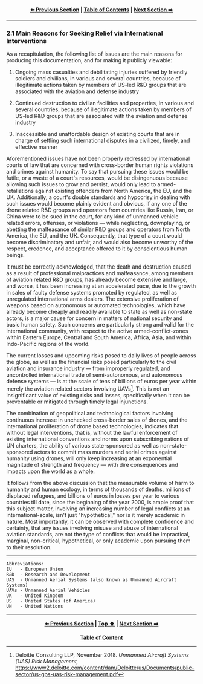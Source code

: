<div align="center">
  
  **[:arrow_left: Previous Section][Prev] | [Table of Contents][TOC] | [Next Section :arrow_right:][Next]**
  
  [Prev]: /main/expose/02-0.md
  [Next]: /main/expose/03-0.md
  [TOC]: https://github.com/true-hindsight/long-overdue-justice/
  
</div>

---

### 2.1 Main Reasons for Seeking Relief via International Interventions

As a recapitulation, the following list of issues are the main reasons for producing this documentation, and for making it publicly viewable: 

1. Ongoing mass casualties and debilitating injuries suffered by friendly soldiers and civilians, in various and several countries, because of illegitimate actions taken by members of US-led R&D groups that are associated with the aviation and defense industry

1. Continued destruction to civilian facilities and properties, in various and several countries, because of illegitimate actions taken by members of US-led R&D groups that are associated with the aviation and defense industry

1. Inaccessible and unaffordable design of existing courts that are in charge of settling such international disputes in a civilized, timely, and effective manner 

Aforementioned issues have not been properly redressed by international courts of law that are concerned with cross-border human rights violations and crimes against humanity. To say that pursuing these issues would be futile, or a waste of a court's resources, would be disingenuous because allowing such issues to grow and persist, would only lead to armed-retaliations against existing offenders from North America, the EU, and the UK. Additionally, a court's double standards and hypocrisy in dealing with such issues would become plainly evident and obvious, if any one of the drone related R&D groups and operators from countries like Russia, Iran, or China were to be sued in the court, for any kind of unmanned vehicle related errors, offenses, or violations — while neglecting, downplaying, or abetting the malfeasance of similar R&D groups and operators from North America, the EU, and the UK. Consequently, that type of a court would become discriminatory and unfair, and would also become unworthy of the respect, credence, and acceptance offered to it by conscientious human beings. 

It must be correctly acknowledged, that the death and destruction caused as a result of professional malpractices and malfeasance, among members of aviation related R&D groups, has already become extensive and large, and worse, it has been increasing at an accelerated pace, due to the growth in sales of faulty defense systems promoted by regulated, as well as unregulated international arms dealers. The extensive proliferation of weapons based on autonomous or automated technologies, which have already become cheaply and readily available to state as well as non-state actors, is a major cause for concern in matters of national security and basic human safety. Such concerns are particularly strong and valid for the international community, with respect to the active armed-conflict-zones within Eastern Europe, Central and South America, Africa, Asia, and within Indo-Pacific regions of the world. 

The current losses and upcoming risks posed to daily lives of people across the globe, as well as the financial risks posed particularly to the civil aviation and insurance industry — from improperly regulated, and uncontrolled international trade of semi-autonomous, and autonomous defense systems — is at the scale of tens of billions of euros per year within merely the aviation related sectors involving UAVs[^1]. This is not an insignificant value of existing risks and losses, specifically when it can be preventable or mitigated through timely legal injunctions.

The combination of geopolitical and technological factors involving continuous increase in unchecked cross-border sales of drones, and the international proliferation of drone based technologies, indicates that without legal interventions, that is, without the lawful enforcement of existing international conventions and norms upon subscribing nations of UN charters, the ability of various state-sponsored as well as non-state-sponsored actors to commit mass murders and serial crimes against humanity using drones, will only keep increasing at an exponential magnitude of strength and frequency — with dire consequences and impacts upon the world as a whole. 

It follows from the above discussion that the measurable volume of harm to humanity and human ecology, in terms of thousands of deaths, millions of displaced refugees, and billions of euros in losses per year to various countries till date, since the beginning of the year 2000, is ample proof that this subject matter, involving an increasing number of legal conflicts at an international-scale, isn't just "hypothetical," nor is it merely academic in nature. Most importantly, it can be observed with complete confidence and certainty, that any issues involving misuse and abuse of international aviation standards, are not the type of conflicts that would be impractical, marginal, non-critical, hypothetical, or only academic upon pursuing them to their resolution. 

---

```
Abbreviations:
EU   - European Union
R&D  - Research and Development
UAS  - Unmanned Aerial Systems (also known as Unmanned Aircraft Systems)
UAVs - Unmanned Aerial Vehicles
UK   - United Kingdom
US   - United States (of America)
UN   - United Nations
```

[^1]: Deloitte Consulting LLP, November 2018. *Unmanned Aircraft Systems (UAS) Risk Management,* https://www2.deloitte.com/content/dam/Deloitte/us/Documents/public-sector/us-gps-uas-risk-management.pdf

---

<div align="center">
  
  **[:arrow_left: Previous Section][Prev] | [Top :arrow_up:][Top] | [Next Section :arrow_right:][Next]** 
  
  **[Table of Content][TOC]**

  [Prev]: /main/expose/02-0.md
  [Top]: /main/expose/02-1.md#21-main-reasons-for-seeking-relief-via-international-interventions
  [Next]: /main/expose/03-0.md
  [TOC]: https://github.com/true-hindsight/long-overdue-justice/
  
</div>
